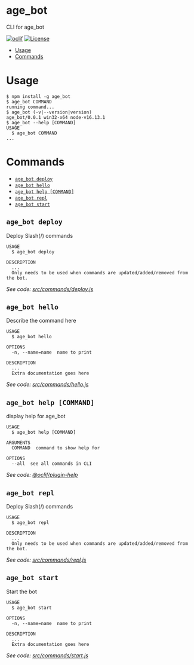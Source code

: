 age_bot
=======

CLI for age_bot

[![oclif](https://img.shields.io/badge/cli-oclif-brightgreen.svg)](https://oclif.io)
[![License](https://img.shields.io/badge/License-MIT-brightgreen)](https://mit-license.org/)

<!-- toc -->
* [Usage](#usage)
* [Commands](#commands)
<!-- tocstop -->
# Usage
<!-- usage -->
```sh-session
$ npm install -g age_bot
$ age_bot COMMAND
running command...
$ age_bot (-v|--version|version)
age_bot/0.0.1 win32-x64 node-v16.13.1
$ age_bot --help [COMMAND]
USAGE
  $ age_bot COMMAND
...
```
<!-- usagestop -->
# Commands
<!-- commands -->
* [`age_bot deploy`](#age_bot-deploy)
* [`age_bot hello`](#age_bot-hello)
* [`age_bot help [COMMAND]`](#age_bot-help-command)
* [`age_bot repl`](#age_bot-repl)
* [`age_bot start`](#age_bot-start)

## `age_bot deploy`

Deploy Slash(/) commands

```
USAGE
  $ age_bot deploy

DESCRIPTION
  ...
  Only needs to be used when commands are updated/added/removed from the bot.
```

_See code: [src/commands/deploy.js](https://github.com/IotaSpencer/age_bot_js/blob/v0.0.1/src/commands/deploy.js)_

## `age_bot hello`

Describe the command here

```
USAGE
  $ age_bot hello

OPTIONS
  -n, --name=name  name to print

DESCRIPTION
  ...
  Extra documentation goes here
```

_See code: [src/commands/hello.js](https://github.com/IotaSpencer/age_bot_js/blob/v0.0.1/src/commands/hello.js)_

## `age_bot help [COMMAND]`

display help for age_bot

```
USAGE
  $ age_bot help [COMMAND]

ARGUMENTS
  COMMAND  command to show help for

OPTIONS
  --all  see all commands in CLI
```

_See code: [@oclif/plugin-help](https://github.com/oclif/plugin-help/blob/v3.2.10/src/commands/help.ts)_

## `age_bot repl`

Deploy Slash(/) commands

```
USAGE
  $ age_bot repl

DESCRIPTION
  ...
  Only needs to be used when commands are updated/added/removed from the bot.
```

_See code: [src/commands/repl.js](https://github.com/IotaSpencer/age_bot_js/blob/v0.0.1/src/commands/repl.js)_

## `age_bot start`

Start the bot

```
USAGE
  $ age_bot start

OPTIONS
  -n, --name=name  name to print

DESCRIPTION
  ...
  Extra documentation goes here
```

_See code: [src/commands/start.js](https://github.com/IotaSpencer/age_bot_js/blob/v0.0.1/src/commands/start.js)_
<!-- commandsstop -->
